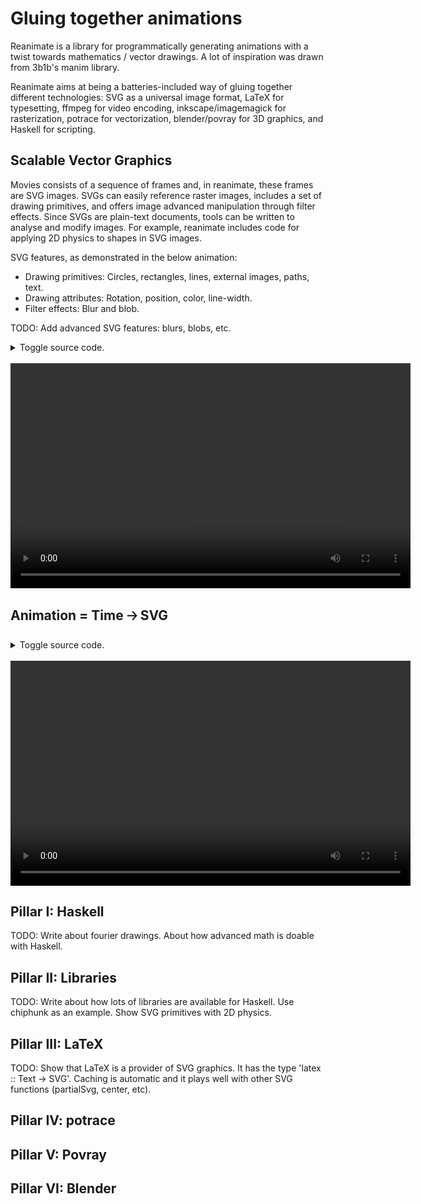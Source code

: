# Gluing together animations

Reanimate is a library for programmatically generating animations with a twist
towards mathematics / vector drawings. A lot of inspiration was drawn from
3b1b's manim library.

Reanimate aims at being a batteries-included way of gluing together different technologies: SVG as a universal image format, LaTeX for typesetting, ffmpeg for video encoding, inkscape/imagemagick for rasterization, potrace for vectorization, blender/povray for 3D graphics, and Haskell for scripting.

## Scalable Vector Graphics

Movies consists of a sequence of frames and, in reanimate, these frames are SVG images. SVGs can easily reference raster images, includes a set of drawing primitives, and offers image advanced manipulation through filter effects.
Since SVGs are plain-text documents, tools can be written to analyse and modify images. For example, reanimate includes code for applying 2D physics to shapes in SVG images.

SVG features, as demonstrated in the below animation:

 * Drawing primitives: Circles, rectangles, lines, external images, paths, text.
 * Drawing attributes: Rotation, position, color, line-width.
 * Filter effects: Blur and blob.

TODO: Add advanced SVG features: blurs, blobs, etc.

<details>
  <summary>Toggle source code.</summary>
  <pre><code class="haskell">
  {!examples/tut_glue_svg.hs!}
  </code></pre>
</details>
<br/>
<video width="640" height="360" autoplay loop>
  <source src="https://github.com/Lemmih/reanimate/raw/master/docs/rendered/tut_glue_svg.mp4">
  <source src="../rendered/tut_glue_svg.mp4">
</video>

## Animation = Time 🡢 SVG

<details>
  <summary>Toggle source code.</summary>
  <pre><code class="haskell">
  {!examples/tut_glue_animate.hs!}
  </code></pre>
</details>
<br/>
<video width="640" height="360" autoplay loop>
  <source src="https://github.com/Lemmih/reanimate/raw/master/docs/rendered/tut_glue_animate.mp4">
  <source src="../rendered/tut_glue_animate.mp4">
</video>

## Pillar I: Haskell

TODO: Write about fourier drawings. About how advanced math is doable with Haskell.

## Pillar II: Libraries

TODO: Write about how lots of libraries are available for Haskell. Use chiphunk
      as an example. Show SVG primitives with 2D physics.

## Pillar III: LaTeX

TODO: Show that LaTeX is a provider of SVG graphics. It has the type
      'latex :: Text -> SVG'. Caching is automatic and it plays well with
      other SVG functions (partialSvg, center, etc).

## Pillar IV: potrace

## Pillar V: Povray

## Pillar VI: Blender
